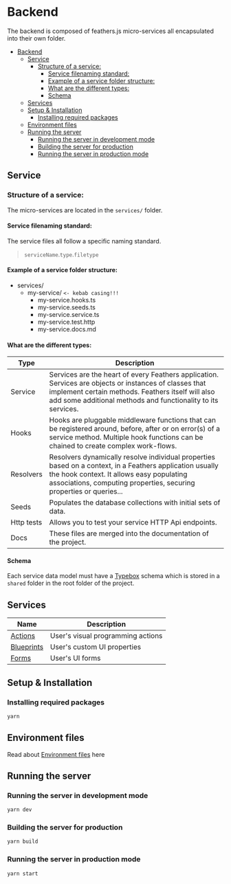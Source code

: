 # Backend
The backend is composed of feathers.js micro-services all encapsulated into their own folder.

<!-- TOC -->
* [Backend](#backend)
  * [Service](#service)
    * [Structure of a service:](#structure-of-a-service)
      * [Service filenaming standard:](#service-filenaming-standard)
      * [Example of a service folder structure:](#example-of-a-service-folder-structure)
      * [What are the different types:](#what-are-the-different-types)
      * [Schema](#schema)
  * [Services](#services)
  * [Setup & Installation](#setup--installation)
    * [Installing required packages](#installing-required-packages)
  * [Environment files](#environment-files)
  * [Running the server](#running-the-server)
    * [Running the server in development mode](#running-the-server-in-development-mode)
    * [Building the server for production](#building-the-server-for-production)
    * [Running the server in production mode](#running-the-server-in-production-mode)
<!-- TOC -->

## Service

### Structure of a service:
The micro-services are located in the `services/` folder.

#### Service filenaming standard:
The service files all follow a specific naming standard.

> `serviceName`.`type`.`filetype`

#### Example of a service folder structure:
- services/
  - my-service/ `<- kebab casing!!!`
    - my-service.hooks.ts
    - my-service.seeds.ts
    - my-service.service.ts
    - my-service.test.http
    - my-service.docs.md

#### What are the different types:
| Type       | Description                                                                                                                                                                                                                 |
|------------|-----------------------------------------------------------------------------------------------------------------------------------------------------------------------------------------------------------------------------|
| Service    | Services are the heart of every Feathers application. Services are objects or instances of classes that implement certain methods. Feathers itself will also add some additional methods and functionality to its services. |
| Hooks      | Hooks are pluggable middleware functions that can be registered around, before, after or on error(s) of a service method. Multiple hook functions can be chained to create complex work-flows.                              |
| Resolvers  | Resolvers dynamically resolve individual properties based on a context, in a Feathers application usually the hook context. It allows easy populating associations, computing properties, securing properties or queries... |
| Seeds      | Populates the database collections with initial sets of data.                                                                                                                                                               | 
| Http tests | Allows you to test your service HTTP Api endpoints.                                                                                                                                                                         |
| Docs       | These files are merged into the documentation of the project.                                                                                                                                                               |

#### Schema
Each service data model must have a [Typebox](https://feathersjs.com/api/schema/typebox.html) schema which is stored in a `shared` folder in the root folder of the project.

## Services
| Name                                                         | Description                       |
|--------------------------------------------------------------|-----------------------------------|
| [Actions](../src/services/actions/actions.docs.md)           | User's visual programming actions |          
| [Blueprints](../src/services/blueprints/blueprints.docs.md)  | User's custom UI properties       |
| [Forms](../src/services/forms/forms.docs.md)                 | User's UI forms                   |

## Setup & Installation

### Installing required packages
```bash
yarn
```

## Environment files
Read about [Environment files](../env.md) here

## Running the server

### Running the server in development mode
```bash
yarn dev
```

### Building the server for production
```bash
yarn build
```

### Running the server in production mode
```bash
yarn start
```
